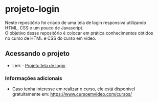 # projeto-login

 Neste repositório foi criado de uma tela de login responsiva utilizando HTML, CSS e um pouco de Javascript.  
 O objetivo desse repositório é colocar em prática conhecimentos obtidos no curso de HTML e CSS do curso em vídeo.

## Acessando o projeto

* Link - [Projeto tela de login](https://joaosilvacruz.github.io/projeto-login/index.html)

### Informações adicionais

* Caso tenha interesse em realizar o curso, ele está disponível gratuitamente em: <https://www.cursoemvideo.com/cursos/>